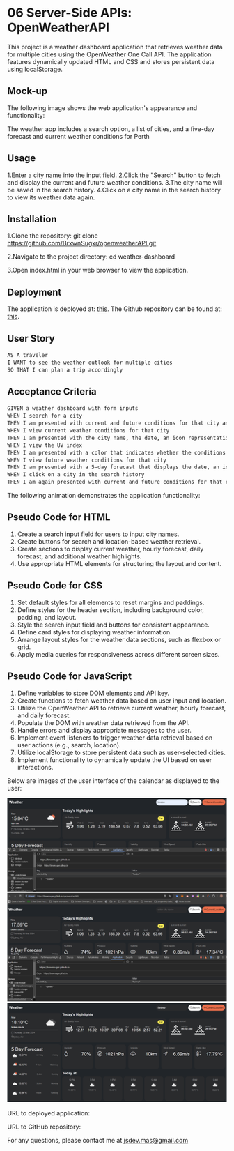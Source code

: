 # 06 Server-Side APIs: OpenWeatherAPI

This project is a weather dashboard application that retrieves weather data for multiple cities using the OpenWeather One Call API. The application features dynamically updated HTML and CSS and stores persistent data using localStorage.

## Mock-up

The following image shows the web application's appearance and functionality:

The weather app includes a search option, a list of cities, and a five-day forecast and current weather conditions for Perth

## Usage

1.Enter a city name into the input field.
2.Click the "Search" button to fetch and display the current and future weather conditions.
3.The city name will be saved in the search history.
4.Click on a city name in the search history to view its weather data again.

## Installation

1.Clone the repository:
git clone https://github.com/BrxwnSugxr/openweatherAPI.git

2.Navigate to the project directory:
cd weather-dashboard

3.Open index.html in your web browser to view the application.

## Deployment

The application is deployed at: [this](https://brxwnsugxr.github.io/openweatherAPI/).
The Github repository can be found at: [this](https://github.com/BrxwnSugxr/MindOverMatter).

## User Story

```md
AS A traveler
I WANT to see the weather outlook for multiple cities
SO THAT I can plan a trip accordingly
```

## Acceptance Criteria

```md
GIVEN a weather dashboard with form inputs
WHEN I search for a city
THEN I am presented with current and future conditions for that city and that city is added to the search history
WHEN I view current weather conditions for that city
THEN I am presented with the city name, the date, an icon representation of weather conditions, the temperature, the humidity, the wind speed, and the UV index
WHEN I view the UV index
THEN I am presented with a color that indicates whether the conditions are favorable, moderate, or severe
WHEN I view future weather conditions for that city
THEN I am presented with a 5-day forecast that displays the date, an icon representation of weather conditions, the temperature, the wind speed, and the humidity
WHEN I click on a city in the search history
THEN I am again presented with current and future conditions for that city
```

The following animation demonstrates the application functionality:

## Pseudo Code for HTML

1. Create a search input field for users to input city names.
2. Create buttons for search and location-based weather retrieval.
3. Create sections to display current weather, hourly forecast, daily forecast, and additional weather highlights.
4. Use appropriate HTML elements for structuring the layout and content.

## Pseudo Code for CSS

1. Set default styles for all elements to reset margins and paddings.
2. Define styles for the header section, including background color, padding, and layout.
3. Style the search input field and buttons for consistent appearance.
4. Define card styles for displaying weather information.
5. Arrange layout styles for the weather data sections, such as flexbox or grid.
6. Apply media queries for responsiveness across different screen sizes.

## Pseudo Code for JavaScript

1. Define variables to store DOM elements and API key.
2. Create functions to fetch weather data based on user input and location.
3. Utilize the OpenWeather API to retrieve current weather, hourly forecast, and daily forecast.
4. Populate the DOM with weather data retrieved from the API.
5. Handle errors and display appropriate messages to the user.
6. Implement event listeners to trigger weather data retrieval based on user actions (e.g., search, location).
7. Utilize localStorage to store persistent data such as user-selected cities.
8. Implement functionality to dynamically update the UI based on user interactions.

Below are images of the user interface of the calendar as displayed to the user:

![A user submits search then saved in local storaged displays.](image.png)
![A user press current location, turn GPS on get current location.](image-1.png)
![overview of application](image-2.png)

URL to deployed application:

URL to GitHub repository:

For any questions, please contact me at jsdev.mas@gmail.com
